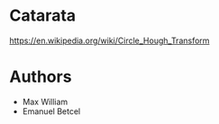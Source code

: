 # Catarata

https://en.wikipedia.org/wiki/Circle_Hough_Transform

# Authors
- Max William
- Emanuel Betcel
